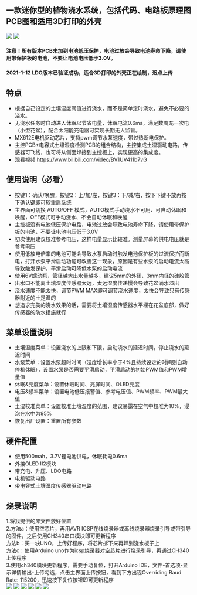 ## 一款迷你型的植物浇水系统，包括代码、电路板原理图PCB图和适用3D打印的外壳
![](https://github.com/jie326513988/Arduino-Water-the-plants/blob/master/picture/v9.2-001.png)
![](https://github.com/jie326513988/Arduino-Water-the-plants/blob/master/picture/v9.1%2B%20(6).jpg)
#### 注意！所有版本PCB未加到电池低压保护，电池过放会导致电池寿命下降，请使用带保护板的电池，不要让电池电压低于3.0V。
#### 2021-1-12 LDO版本已验证成功，适合3D打印的外壳正在绘制，迟点上传

## 特点
* 根据自己设定的土壤湿度阈值进行浇水，而不是简单定时浇水，避免不必要的浇水。
* 无浇水任务时自动进入休眠以节省电量，休眠电流0.6ma，满足数周充一次电（小型花盆），配合太阳能充电器可实现长期无人监管。
* MX612E电机驱动芯片，支持pwm调节水泵速度，带过热断电保护。
* 主控PCB+电容式土壤湿度检测PCB的组合结构，主控集成土湿驱动电路，传感器可飞线，也可将从侧面焊接到主控板上，实现更高的集成度。
* 观看视频 https://www.bilibili.com/video/BV1UV411b7vG

## 使用说明（必看）
* 按键1：确认/唤醒，按键2：上/加/左，按键3：下/减/右，按下下键不放再按下确认键即可软重启系统
* 主界面可切换 AUTO/OFF 模式，AUTO模式手动浇水不可用、可自动休眠和唤醒，OFF模式可手动浇水、不会自动休眠和唤醒
* 主控板没有电池低压保护电路，电池过放会导致电池寿命下降，请使用带保护板的电池，不要让电池电压低于3.0V
* 初次使用建议校准参考电压，这样电量显示比较准。测量屏幕的供电电压就是参考电压
* 使用低放电倍率的电池可能会导致水泵启动时触发电池保护板的过流保护而断电，打开水泵平滑启动功能可改善这一现象，原因是有些水泵的启动电流太高导致触发保护，平滑启动可降低水泵的启动电流
* 使用6V蠕动泵，管径越大出水量越多，建议5mm的外径，3mm内径的硅胶管
* 出水口不能离土壤湿度传感器太远，太远湿度传递慢会导致花盆满水溢出
* 浇水速度不能太快，调节PWM MAX即可调节浇水速度，太快会导致只有传感器附近的土是湿的
* 想追求完美的浇水效果的话，需要将土壤湿度传感器水平埋在花盆底部，做好传感器的防水措施就行

## 菜单设置说明
* 土壤湿度菜单：设置浇水的上限和下限，启动浇水的延迟时间，停止浇水的延迟时间
* 水泵菜单：设置水泵超时时间（湿度增长率小于4%且持续设定的时间则自动停机休眠），设置水泵是否需要平滑启动，平滑启动的初始PWM值和PWM增量值
* 休眠&亮度菜单：设置休眠时间、亮屏时间、OLED亮度
* 电压&频率菜单：设置电池低压报警值、参考电压值、PWM频率、PWM最大值
* 土湿校准菜单：设置校准土壤湿度的范围，建议暴露在空气中校准为10%，浸泡在水中为95%
* 恢复出厂设置：重置所有参数

## 硬件配置
* 使用500mah，3.7V锂电池供电，休眠耗电0.6ma
* 外接OLED II2模块
* 带充电、升压、LDO电路
* 电机驱动电路
* 带电容式土壤湿度传感器驱动电路   

## 烧录说明
1.将我提供的库文件放好位置<br>
2.方法a：使用空芯片，再用AVR ICSP在线烧录器或离线烧录器烧录引导或带引导的固件，之后使用CH340串口模块即可更新程序<br>
  方法b：买一块UNO，上传好程序，将芯片拆下来再焊到浇水板子上<br>
  方法c：使用Arduino uno作为icsp烧录器对空芯片进行烧录引导，再通过CH340上传程序<br>
3.使用ch340模块更新程序，需要手动复位，打开Arduino IDE，文件-首选项-显示详情输出-上传勾选，点击主界面上传按钮，看到下方出现Overriding Baud Rate: 115200，迅速按下复位按钮即可更新程序<br>
![](https://github.com/jie326513988/Arduino-Water-the-plants/blob/master/picture/v9.1%2B%20(1).jpg)
![](https://github.com/jie326513988/Arduino-Water-the-plants/blob/master/picture/v9.1%2B%20(2).jpg)
![](https://github.com/jie326513988/Arduino-Water-the-plants/blob/master/picture/v9.1%2B%20(3).jpg)
![](https://github.com/jie326513988/Arduino-Water-the-plants/blob/master/picture/v9.1%2B%20(4).jpg)
![](https://github.com/jie326513988/Arduino-Water-the-plants/blob/master/picture/v9.1%2B%20(5).jpg)
![](https://github.com/jie326513988/Arduino-Water-the-plants/blob/master/picture/v9.1%2B%20(7).jpg)
